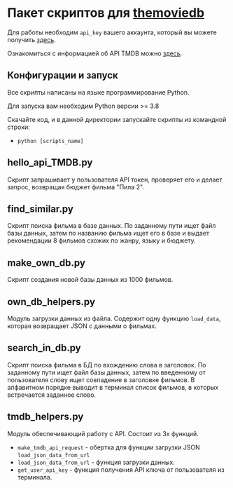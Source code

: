 # Пакет скриптов для [themoviedb](https://www.themoviedb.org/)

Для работы необходим `api_key` вашего аккаунта, который вы можете получить [здесь](https://www.themoviedb.org/settings/api).

Ознакомиться с информацией об API TMDB можно [здесь](https://www.themoviedb.org/documentation/api).

## Конфигурации и запуск

Все скрипты написаны на языке программирование Python. 

Для запуска вам необходим Python версии >= 3.8

Скачайте код, и в данной директории запускайте скрипты из командной строки:

- `python [scripts_name]`

## hello_api_TMDB.py

Скрипт запрашивает у пользователя API токен, проверяет его и делает запрос, возвращая бюджет фильма "Пила 2".

## find_similar.py

Скрипт поиска фильма в базе данных. По заданному пути ищет файл базы данных, затем по названию фильма ищет его в базе и
выдает рекомендации 8 фильмов схожих по жанру, языку и бюджету.

## make_own_db.py

Скрипт создания новой базы данных из 1000 фильмов.

## own_db_helpers.py

Модуль загрузки данных из файла. Содержит одну функцию `load_data`, которая возвращает JSON с данными о фильмах.

## search_in_db.py

Скрипт поиска фильма в БД по вхождению слова в заголовок. По заданному пути ищет файл базы данных, затем по введенному
от пользователя слову ищет совпадение в заголовке фильмов. В алфавитном порядке выводит в терминал список фильмов, в
которых встречается заданное слово.

## tmdb_helpers.py

Модуль обеспечивающий работу с API. Состоит из 3х функций.

- `make_tmdb_api_request` - обертка для функции загрузки JSON `load_json_data_from_url`
- `load_json_data_from_url` - функция загрузки данных.
- `get_user_api_key` - функция получения API ключа от пользователя из терминала.

